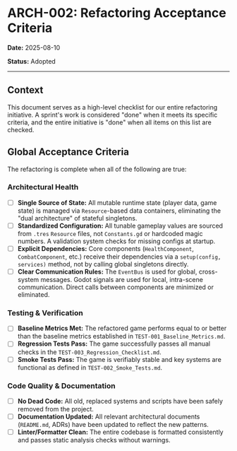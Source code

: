 # ARCH-002: Refactoring Acceptance Criteria

**Date:** 2025-08-10

**Status:** Adopted

---

## Context

This document serves as a high-level checklist for our entire refactoring initiative. A sprint's work is considered "done" when it meets its specific criteria, and the entire initiative is "done" when all items on this list are checked.

## Global Acceptance Criteria

The refactoring is complete when all of the following are true:

### Architectural Health
- [ ] **Single Source of State:** All mutable runtime state (player data, game state) is managed via `Resource`-based data containers, eliminating the "dual architecture" of stateful singletons.
- [ ] **Standardized Configuration:** All tunable gameplay values are sourced from `.tres` `Resource` files, not `Constants.gd` or hardcoded magic numbers. A validation system checks for missing configs at startup.
- [ ] **Explicit Dependencies:** Core components (`HealthComponent`, `CombatComponent`, etc.) receive their dependencies via a `setup(config, services)` method, not by calling global singletons directly.
- [ ] **Clear Communication Rules:** The `EventBus` is used for global, cross-system messages. Godot signals are used for local, intra-scene communication. Direct calls between components are minimized or eliminated.

### Testing & Verification
- [ ] **Baseline Metrics Met:** The refactored game performs equal to or better than the baseline metrics established in `TEST-001_Baseline_Metrics.md`.
- [ ] **Regression Tests Pass:** The game successfully passes all manual checks in the `TEST-003_Regression_Checklist.md`.
- [ ] **Smoke Tests Pass:** The game is verifiably stable and key systems are functional as defined in `TEST-002_Smoke_Tests.md`.

### Code Quality & Documentation
- [ ] **No Dead Code:** All old, replaced systems and scripts have been safely removed from the project.
- [ ] **Documentation Updated:** All relevant architectural documents (`README.md`, ADRs) have been updated to reflect the new patterns.
- [ ] **Linter/Formatter Clean:** The entire codebase is formatted consistently and passes static analysis checks without warnings.

